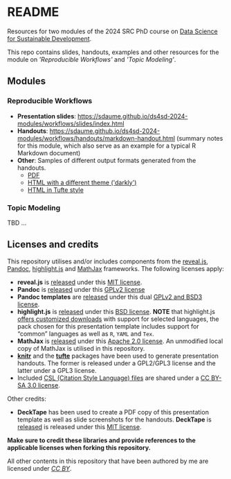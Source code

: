 # README

Resources for two modules of the 2024 SRC PhD course on [Data Science for Sustainable Development](https://github.com/juanrocha/ds4sd).   

This repo contains slides, handouts, examples and other resources for the module on *'Reproducible Workflows'* and *'Topic Modeling'*.

## Modules

### Reproducible Workflows

* **Presentation slides**: https://sdaume.github.io/ds4sd-2024-modules/workflows/slides/index.html
* **Handouts**: https://sdaume.github.io/ds4sd-2024-modules/workflows/handouts/markdown-handout.html (summary notes for this module, which also serve as an example for a typical R Markdown document) 
* **Other**: Samples of different output formats generated from the handouts.
  * [PDF](https://sdaume.github.io/ds4sd-2024-modules/workflows/handouts/variations/markdown-handout.pdf) 
  * [HTML with a different theme ('darkly')](https://sdaume.github.io/ds4sd-2024-modules/workflows/handouts/variations/markdown-handout-darkly.html) 
  * [HTML in Tufte style](https://sdaume.github.io/ds4sd-2024-modules/workflows/handouts/variations/markdown-handout-tufte.html) 


### Topic Modeling

TBD ...



## Licenses and credits

This repository utilises and/or includes components from the
[reveal.js](https://revealjs.com/), [Pandoc](https://pandoc.org/),
[highlight.js](https://highlightjs.org) and
[MathJax](https://www.mathjax.org) frameworks. The following licenses
apply:

  - **reveal.js** is [released](https://github.com/hakimel/reveal.js)
    under this [MIT
    license](https://github.com/hakimel/reveal.js/blob/master/LICENSE).
  - **Pandoc** is [released](https://github.com/jgm/pandoc) under this
    [GPLv2 license](https://github.com/jgm/pandoc/blob/master/COPYRIGHT)
  - **Pandoc templates** are
    [released](https://github.com/jgm/pandoc/tree/master/data/templates)
    under this dual [GPLv2 and BSD3
    license](https://github.com/jgm/pandoc/blob/master/data/templates/README.markdown).
  - **highlight.js** is
    [released](https://github.com/isagalaev/highlight.js) under this
    [BSD
    license](https://github.com/isagalaev/highlight.js/blob/master/LICENSE).
    **NOTE** that highlight.js [offers customized
    downloads](https://highlightjs.org/download/) with support for
    selected languages, the pack chosen for this presentation template
    includes support for “common” languages as well as `R`, `YAML` and
    `Tex`.
  - **MathJax** is [released](https://github.com/mathjax/MathJax) under
    this [Apache 2.0
    license](https://github.com/mathjax/MathJax/blob/master/LICENSE). An
    unmodified local copy of MathJax is utilised in this repository.
  - **[knitr](https://github.com/yihui/knitr)** and the
    **[tufte](https://github.com/rstudio/tufte)** packages have been
    used to generate presentation handouts. The former is released under
    a GPL2/GPL3 license and the latter under a GPL3 license.
  - Included [CSL (Citation Style Language) files](https://citationstyles.org/) are shared under a [CC BY-SA 3.0 license](https://creativecommons.org/licenses/by-sa/3.0/).

Other credits:

  - **DeckTape** has been used to create a PDF copy of this presentation
    template as well as slide screenshots for the handouts. **DeckTape**
    is [released](https://github.com/astefanutti/decktape) is released
    under this [MIT
    license](https://github.com/astefanutti/decktape/blob/master/LICENSE).

**Make sure to credit these libraries and provide references to the
applicable licenses when forking this repository.**

All other contents in this repository that have been authored by me are
licensed under *[CC BY](https://creativecommons.org/licenses/by/4.0/)*.
